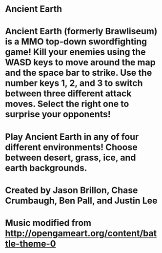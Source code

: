 # Ancient Earth

# Ancient Earth (formerly Brawliseum) is a MMO top-down swordfighting game! Kill your enemies using the WASD keys to move around the map and the space bar to strike. Use the number keys 1, 2, and 3 to switch between three different attack moves. Select the right one to surprise your opponents!

# Play Ancient Earth in any of four different environments! Choose between desert, grass, ice, and earth backgrounds.

# Created by Jason Brillon, Chase Crumbaugh, Ben Pall, and Justin Lee

# Music modified from http://opengameart.org/content/battle-theme-0